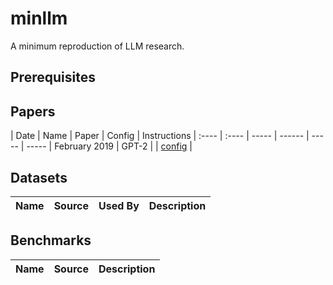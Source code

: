# minllm
A minimum reproduction of LLM research.

## Prerequisites

## Papers

| Date  | Name  | Paper | Config | Instructions
| :---- | :---- | ----- | ------ | ----- | -----
| February 2019 | GPT-2 | [](https://cdn.openai.com/better-language-models/language_models_are_unsupervised_multitask_learners.pdf) | [config](https://github.com/swookey-thinky/minllm/blob/main/configs/tinyshakespeare/gpt2.yaml) |

## Datasets

| Name | Source | Used By | Description
| :--- | :----- | :------ | :----------

## Benchmarks

| Name | Source | Description
| :--- | :----- | -----------

